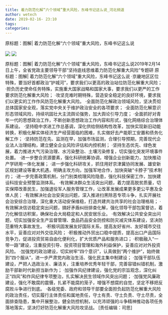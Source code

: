 ```yaml
---
title: 着力防范化解“六个领域”重大风险，东峰书记这么说_河北频道
author: wetech
date: 2019-02-16- 23:10
tags: 
categories: 
---
```

原标题：图解| 着力防范化解“六个领域”重大风险，东峰书记这么说
<!-- more -->
                
<img align="center" border="0" src="http://p3.ifengimg.com/cmpp/2019/02/16/21f50a079b87dbf1d5929e32b48d80ac_size2641_w500_h6000.jpg" />
                
<img align="center" border="0" src="http://p2.ifengimg.com/a/2016/0810/204c433878d5cf9size1_w16_h16.png" />
            
原标题：图解| 着力防范化解“六个领域”重大风险，东峰书记这么说2019年2月14日上午，全省党政主要领导干部“坚持底线思维着力防范化解重大风险”专题研
原标题：图解| 着力防范化解“六个领域”重大风险，东峰书记这么说
·京畿地区区位特殊，要当好首都政治“护城河”，要求我们以更高的政治站位防范化解重大风险；
·担负历史使命任务特殊，实施重大国家战略和国家大事，要求我们以更严的工作要求防范化解重大风险；
·攻坚克难时期特殊，营造安全稳定的良好环境，要求我们以更实的工作作风防范化解重大风险。
·全面防范化解政治领域风险，坚决贯彻总体国家安全观，落实党中央关于维护政治安全的各项要求；
·全面防范化解意识形态领域风险，持续巩固壮大主流舆论强势，加大舆论引导力度；
·全面抓好对青年一代的思想政治工作，不断创新思想政治工作内容和形式，强化网络综合治理体系建设。
·坚持稳中求进工作总基调，深化供给侧结构性改革，加快实现新旧动能转换，积极化解实体经济生产经营面临的困难，扎实做好去产能职工安置和债务化解工作；
·坚持防范在先、监测在早，加强市场监测，合理引导预期，完善现代企业法人治理结构，建立健全企业风险评估和内控机制；
·坚持生态优先、绿色发展，着力推进大气污染治理、水污染整治、土壤污染修复，切实强化突发环境事件处置。
·进一步整合资源要素，强化科研统筹协调，增强企业创新能力，加快推动产学研用一体化发展；
·进一步强化科研攻关，抓住用好京津冀协同发展、雄安新区规划建设等重大机遇，明确主攻方向，加强军地合作，加快突破“卡脖子”技术制约；
·进一步完善政策机制，分门别类梳理风险隐患，强化科技保密工作，加快建设科技安全预警监测体系。
·有效解决群众生活突出问题，着力提高脱贫质量，切实保障改善民生，加强退役军人服务管理工作，让改革发展成果更多更公平惠及全体人民；
·有效解决社会治安突出问题，深入推进扫黑除恶专项斗争，扎实开展社会治安综合治理，深化重大活动安保维稳，打造共建共治共享的社会治理格局；
·有效解决信访稳定突出问题，搞好矛盾纠纷排查化解，强化领导干部包案督访，着力化解信访积案，确保社会大局稳定和人民安居乐业。
·有效解决公共安全突出问题，切实加强安全生产监督管理、食品药品安全防控和防灾减灾体系建设，坚决防范重特大事故发生。
·积极巩固发展友好国际关系，提高友好省州、友好城市交往水平，妥善应对对外交往风险；
·积极推动外贸出口稳中提质，提高出口产品国际竞争力，促进投资贸易自由化便利化，扩大优质产品和服务进口；
·积极融入“一带一路”建设，注重投资引导、投资项目管理和海外利益保护，妥善应对对外投资风险。
·加强党的政治建设，切实树牢“四个意识”，认真做到“两个维护”，始终做到“四个服从”，进一步严肃党内政治生活、强化民主集中制建设；
·加强干部队伍建设，严把人选政治关、廉洁关，注重培养优秀年轻干部，完善容错纠错机制，激励干部新时代新担当新作为；
·加强作风纪律建设，强化党的宗旨观念，深化纠正“四风”和作风纪律专项整治，扎实解决民生领域作风突出问题；
·加强党风廉政建设，强化不敢腐的震慑，扎紧不能腐的笼子，增强不想腐的自觉，坚定不移把反腐败斗争进行到底。
·各级党委、政府和领导干部要全面担负起防范化解重大风险的政治责任，切实履行主体责任和属地责任，守土有责、守土负责、守土尽责，全面排查隐患，集中开展整治，健全防控机制，以充沛顽强的斗争精神推动各项任务落地落实，坚决打好防范化解重大风险攻坚战。
[责任编辑：司思]
            
